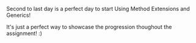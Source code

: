 Second to last day is a perfect day to start Using Method Extensions and Generics!

It's just a perfect way to showcase the progression thoughout the assignment! :)
